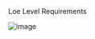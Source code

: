 Loe Level Requirements

![image](https://user-images.githubusercontent.com/94230294/142980537-7c07cb31-c990-447c-99b1-7db621903ee1.png)

